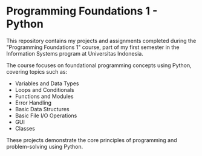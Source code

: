 # Programming Foundations 1 - Python
This repository contains my projects and assignments completed during the "Programming Foundations 1" course, part of my first semester in the Information Systems program at Universitas Indonesia.

The course focuses on foundational programming concepts using Python, covering topics such as:

- Variables and Data Types
- Loops and Conditionals
- Functions and Modules
- Error Handling
- Basic Data Structures
- Basic File I/O Operations
- GUI
- Classes

These projects demonstrate the core principles of programming and problem-solving using Python.
